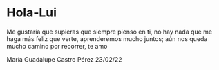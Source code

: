 # Hola-Lui
Me gustaría que supieras que siempre pienso en ti, no hay nada que me haga más feliz que verte, aprenderemos mucho juntos; aún nos queda mucho camino por recorrer, te amo 

María Guadalupe Castro Pérez
23/02/22
